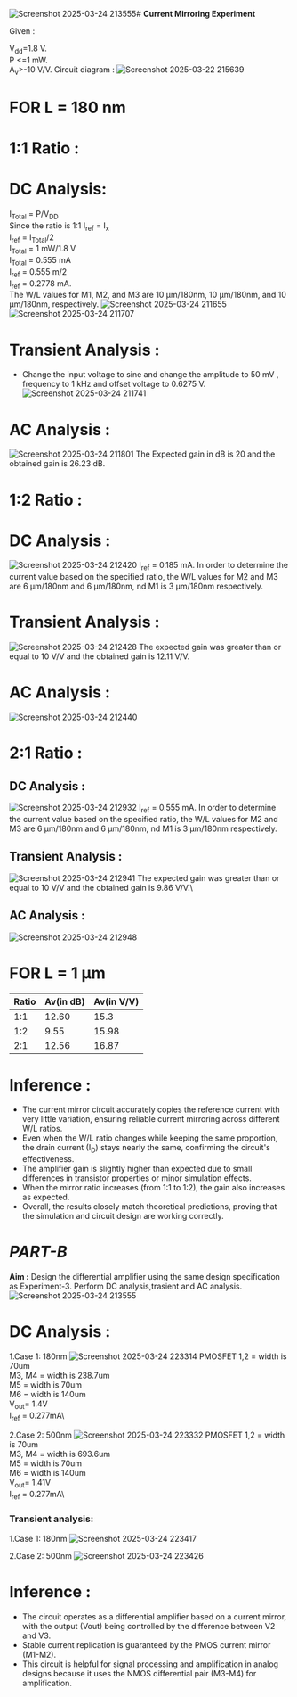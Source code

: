 ![Screenshot 2025-03-24 213555](https://github.com/user-attachments/assets/73bce1d6-fc37-4a40-ab03-2e8547a3c5bf)# **Current Mirroring Experiment**

Given :

V<sub>dd</sub>=1.8 V.\
P <=1 mW.\
A<sub>v</sub>>-10 V/V.
Circuit diagram : ![Screenshot 2025-03-22 215639](https://github.com/user-attachments/assets/4c266142-5e04-4fc7-8ee4-efe180e88590)

# FOR L = 180 nm
# **1:1 Ratio :**
# **DC Analysis:**
I<sub>Total</sub> = P/V<sub>DD</sub>\
Since the ratio is 1:1 I<sub>ref</sub> = I<sub>x</sub>\
I<sub>ref</sub> = I<sub>Total</sub>/2\
I<sub>Total</sub> = 1 mW/1.8 V\
I<sub>Total</sub> = 0.555 mA\
I<sub>ref</sub> = 0.555 m/2\
I<sub>ref</sub> = 0.2778 mA.\
The W/L values for M1, M2, and M3 are 10	µm/180nm, 10	µm/180nm, and 10	µm/180nm, respectively.
![Screenshot 2025-03-24 211655](https://github.com/user-attachments/assets/b6d2b872-84ed-4b95-9124-edb063432780)
![Screenshot 2025-03-24 211707](https://github.com/user-attachments/assets/d8900953-5cd3-4f31-94c4-75e52687187a)

# **Transient Analysis :**
- Change the input voltage to sine and change the amplitude to 50 mV , frequency to 1 kHz and offset voltage to 0.6275 V.
![Screenshot 2025-03-24 211741](https://github.com/user-attachments/assets/dd64b9fa-0ba8-4c8c-8972-5bc95e5717b3)

# **AC Analysis :**
![Screenshot 2025-03-24 211801](https://github.com/user-attachments/assets/474f2285-76b7-4c80-b847-47635bc3f62b)
 The Expected gain in dB is 20 and the obtained gain is 26.23 dB.


 # **1:2 Ratio :**
 # **DC Analysis :**
 ![Screenshot 2025-03-24 212420](https://github.com/user-attachments/assets/ccaed9cb-e42a-4dd2-8676-7bf4c010240b)
I<sub>ref</sub> = 0.185 mA.
In order to determine the current value based on the specified ratio, the W/L values for  M2 and M3 are 6	µm/180nm and 6	µm/180nm, nd M1 is 3	µm/180nm respectively. 

# **Transient Analysis :**
![Screenshot 2025-03-24 212428](https://github.com/user-attachments/assets/0d0dd2d6-4cb1-43ad-8017-7ed3ef188885)
 The expected gain was greater than or equal to 10 V/V and the obtained gain is 12.11 V/V.

 # **AC Analysis :**
![Screenshot 2025-03-24 212440](https://github.com/user-attachments/assets/f147b316-9ceb-4b09-b395-8db7773acb7c)


# **2:1 Ratio :**

## **DC Analysis :**
![Screenshot 2025-03-24 212932](https://github.com/user-attachments/assets/34e958df-0fb1-4095-9645-0b8d3d0003de)
I<sub>ref</sub> = 0.555 mA.
In order to determine the current value based on the specified ratio, the W/L values for  M2 and M3 are 6	µm/180nm and 6	µm/180nm, nd M1 is 3	µm/180nm respectively.

## **Transient Analysis :**
![Screenshot 2025-03-24 212941](https://github.com/user-attachments/assets/49a98c6b-4680-4c37-b70a-af9759818ef6)
 The expected gain was greater than or equal to 10 V/V and the obtained gain is 9.86 V/V.\

## **AC Analysis :**
![Screenshot 2025-03-24 212948](https://github.com/user-attachments/assets/96509b2e-1020-414f-a908-1ea3d490c074)


# FOR L = 1 	µm

|Ratio|  Av(in dB)    | Av(in V/V) | 
|-----|---------------|------------|
|1:1  |12.60          |15.3        |    
|1:2  |9.55           |15.98       |   
|2:1  |12.56          |16.87       |


# **Inference :**
- The current mirror circuit accurately copies the reference current with very little variation, ensuring reliable current mirroring across different W/L ratios.
- Even when the W/L ratio changes while keeping the same proportion, the drain current (I<sub>D</sub>) stays nearly the same, confirming the circuit's effectiveness.
- The amplifier gain is slightly higher than expected due to small differences in transistor properties or minor simulation effects.
- When the mirror ratio increases (from 1:1 to 1:2), the gain also increases as expected.
- Overall, the results closely match theoretical predictions, proving that the simulation and circuit design are working correctly.



# *PART-B*
**Aim :**
Design the differential amplifier using the same design specification as Experiment-3. Perform DC analysis,trasient and AC analysis.
![Screenshot 2025-03-24 213555](https://github.com/user-attachments/assets/3858fa0a-db90-4255-964d-2c8b17277d62)

# **DC Analysis :**
1.Case 1: 180nm
![Screenshot 2025-03-24 223314](https://github.com/user-attachments/assets/bebb9514-dc08-4ec4-815e-07b78ac66e05)
PMOSFET 1,2 = width is 70um \
M3, M4  = width is 238.7um\
M5 = width is 70um\
M6 = width is 140um\
V<sub>out</sub>=  1.4V\
I<sub>ref</sub> = 0.277mA\

2.Case 2: 500nm
![Screenshot 2025-03-24 223332](https://github.com/user-attachments/assets/a78dd2b1-9634-4b68-aa02-8e3b12743399)
PMOSFET 1,2 = width is 70um \
M3, M4  = width is 693.6um\
M5 = width is 70um\
M6 = width is 140um\
V<sub>out</sub>=  1.41V\
I<sub>ref</sub> = 0.277mA\

### Transient analysis:
1.Case 1: 180nm
![Screenshot 2025-03-24 223417](https://github.com/user-attachments/assets/b8fb9a39-181e-4696-b98f-4ef9ffa3d31f)

2.Case 2: 500nm
![Screenshot 2025-03-24 223426](https://github.com/user-attachments/assets/02546256-4a7d-4fbc-8b46-a05f13b33764)


# **Inference :**
- The circuit operates as a differential amplifier based on a current mirror, with the output (Vout) being controlled by the difference between V2 and V3.
- Stable current replication is guaranteed by the PMOS current mirror (M1-M2).
- This circuit is helpful for signal processing and amplification in analog designs because it uses the NMOS differential pair (M3-M4) for amplification.

